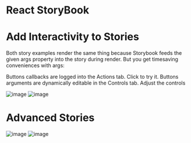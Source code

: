 # React StoryBook

# Add Interactivity to Stories
Both story examples render the same thing because Storybook feeds the given args property into the story during render. But you get timesaving conveniences with args:

Buttons callbacks are logged into the Actions tab. Click to try it.
Buttons arguments are dynamically editable in the Controls tab. Adjust the controls

![image](https://user-images.githubusercontent.com/93875389/213651086-ffe977b0-30b7-45f0-b913-f062f9a4ce67.png)
![image](https://user-images.githubusercontent.com/93875389/213651459-b9f350c6-b3a0-4857-b54e-3683965c3203.png)

# Advanced Stories

![image](https://user-images.githubusercontent.com/93875389/213672314-96cd1b50-327d-4a0a-bb1b-3967183ddadc.png)
![image](https://user-images.githubusercontent.com/93875389/213672417-ff196537-338f-42b4-a838-0619c38c170d.png)

